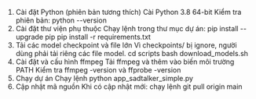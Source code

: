 1. Cài đặt Python (phiên bản tương thích)
Cài Python 3.8 64-bit
Kiểm tra phiên bản: python --version
2. Cài đặt thư viện phụ thuộc
Chạy lệnh trong thư mục dự án:
pip install --upgrade pip
pip install -r requirements.txt
3. Tải các model checkpoint và file lớn
Vì checkpoints/ bị ignore, người dùng phải tải riêng các file model.
cd scripts
bash download_models.sh
4. Cài đặt và cấu hình ffmpeg
Tải ffmpeg và thêm vào biến môi trường PATH
Kiểm tra ffmpeg -version và ffprobe -version
5. Chạy dự án
Chạy lệnh
python app_sadtalker_simple.py
6. Cập nhật mã nguồn
Khi có cập nhật mới: chạy lệnh
git pull origin main